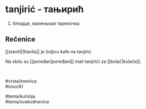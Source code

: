 # tanjirić - тањирић

1. блюдце, маленькая тарелочка  

## Rečenice

[[staviti|Stavila]] je šoljicu kafe na tanjirić.  

Na stolu su [[poređan|poređani]] mali tanjirići za [[kolač|kolače]].  

<br>

#vrsta/imenica  
#nivo/A1  

#tema/kuhinja  
#tema/svakodnevica  
